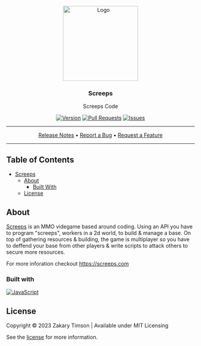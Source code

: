 <!-- Header -->
<div id="top" align="center">
  <br />
  
  <!-- Logo -->
  <img src="https://git.zakscode.com/repo-avatars/41876d0dc5f27daccc0a80c2cc47dfcd81d7ab23fba4180548165ac84c3c201f" alt="Logo" width="200" height="200">

  <!-- Title -->
  ### Screeps
  
  <!-- Description -->
  Screeps Code

  <!-- Repo badges -->
  [![Version](https://img.shields.io/badge/dynamic/json.svg?label=Version&style=for-the-badge&url=https://git.zakscode.com/api/v1/repos/ztimson/screeps/tags&query=$[0].name)](https://git.zakscode.com/ztimson/screeps/tags)
  [![Pull Requests](https://img.shields.io/badge/dynamic/json.svg?label=Pull%20Requests&style=for-the-badge&url=https://git.zakscode.com/api/v1/repos/ztimson/screeps&query=open_pr_counter)](https://git.zakscode.com/ztimson/screeps/pulls)
  [![Issues](https://img.shields.io/badge/dynamic/json.svg?label=Issues&style=for-the-badge&url=https://git.zakscode.com/api/v1/repos/ztimson/screeps&query=open_issues_count)](https://git.zakscode.com/ztimson/screeps/issues)

  <!-- Links -->

  ---
  <div>
    <a href="https://git.zakscode.com/ztimson/screeps/releases" target="_blank">Release Notes</a>
    • <a href="https://git.zakscode.com/ztimson/screeps/issues/new?template=.github%2fissue_template%2fbug.md" target="_blank">Report a Bug</a>
    • <a href="https://git.zakscode.com/ztimson/screeps/issues/new?template=.github%2fissue_template%2fenhancement.md" target="_blank">Request a Feature</a>
  </div>

  ---
</div>

## Table of Contents
- [Screeps](#top)
  - [About](#about)
    - [Built With](#built-with)
  - [License](#license)

## About

[Screeps](https://screeps.com) is an MMO videgame based around coding. Using an API you have to program "screeps", workers in a 2d world, to build & manage a base. On top of gathering resources & building, the game is multiplayer so you have to deffend your base from other players & write scripts to attack others to secure more resources.

For more inforation checkout https://screeps.com

### Built with
[![JavaScript](https://img.shields.io/badge/JavaScript-000000?style=for-the-badge&logo=javascript)](https://javascript.com/)

## License
Copyright © 2023 Zakary Timson | Available under MIT Licensing

See the [license](./LICENSE) for more information.
